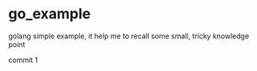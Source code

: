 # go_example
golang simple example, it help me to recall some small, tricky knowledge point

commit 1
